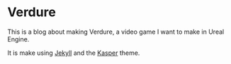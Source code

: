 # Verdure

This is a blog about making Verdure, a video game I want to make in Ureal Engine.

It is make using [Jekyll](https://jekyllrb.com/) and the [Kasper](https://github.com/rosario/kasper) theme.
